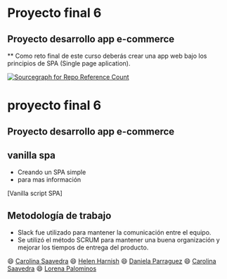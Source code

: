 
# Proyecto final 6
## Proyecto desarrollo app e-commerce

** Como reto final de este curso deberás crear una app web bajo los principios de SPA (Single page aplication).

[![Sourcegraph for Repo Reference Count](https://img.shields.io/badge/Release%20Date-February-brightgreen.svg?style=flat-square)]()

# proyecto final 6
## Proyecto desarrollo app e-commerce


## vanilla spa

- Creando un SPA simple
- para mas información

[Vanilla script SPA]


## Metodología de trabajo

* Slack fue utilizado para mantener la comunicación entre el equipo.
* Se utilizó el método SCRUM para mantener una buena organización y mejorar los tiempos de entrega del producto.

:smile: [Carolina Saavedra](https://github.com/saahub)
:smile: [Helen Harnish](https://github.com/HelenHarnish)
:smile: [Daniela Parraguez](https://github.com/daniparraguez)
:smile: [Carolina Saavedra](https://github.com/saahub)
:smile: [Lorena Palominos](https://github.com/lpalominosf)

